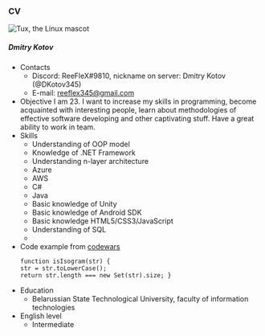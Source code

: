 ### CV
![Tux, the Linux mascot](https://sun2.beltelecom-by-minsk.userapi.com/s/v1/ig2/ZkSnGG_FsmWhjsVW0STGNzeTisYR2gEYKNp46mn-NxFJxoBIyIQExBAhVxAwB0ORgKEbr0iITpLpgOlSfIVQURzD.jpg?size=200x223&quality=95&crop=0,0,1110,1238&ava=1)
##### Dmitry Kotov
* Contacts
  * Discord: ReeFleX#9810, nickname on server: Dmitry Kotov (@DKotov345)
  * E-mail: reeflex345@gmail.com
* Objective
I am 23. I want to increase my skills in programming, become acquainted with interesting people, learn about methodologies of effective software developing and other captivating stuff. Have a great ability to work in team.
* Skills
  * Understanding of OOP model
  * Knowledge of .NET Framework
  * Understanding n-layer architecture
  *	Azure
  *	AWS
  * C#
  * Java
  *	Basic knowledge of Unity
  *	Basic knowledge of Android SDK
  *	Basic knowledge HTML5/CSS3/JavaScript
  *	Understanding of SQL
  *	
* Code example from [codewars](codewars.com)
  ```
  function isIsogram(str) {
  str = str.toLowerCase();
  return str.length === new Set(str).size; }
  ```
* Education 
  * Belarussian State Technological University, faculty of information technologies
* English level
  * Intermediate